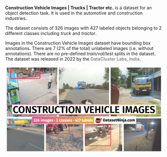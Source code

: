 **Construction Vehicle Images | Trucks | Tractor etc.** is a dataset for an object detection task. It is used in the automotive and construction industries. 

The dataset consists of 326 images with 427 labeled objects belonging to 2 different classes including *truck* and *tractor*.

Images in the Construction Vehicle Images dataset have bounding box annotations. There are 7 (2% of the total) unlabeled images (i.e. without annotations). There are no pre-defined <i>train/val/test</i> splits in the dataset. The dataset was released in 2022 by the <span style="font-weight: 600; color: grey; border-bottom: 1px dashed #d3d3d3;">DataCluster Labs, India</span>.

<img src="https://github.com/dataset-ninja/construction-vehicle-images/raw/main/visualizations/poster.png">
